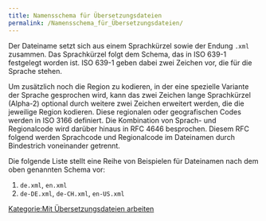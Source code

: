 ```yaml
---
title: Namensschema für Übersetzungsdateien
permalink: /Namensschema_für_Übersetzungsdateien/
---
```


Der Dateiname setzt sich aus einem Sprachkürzel sowie der Endung `.xml` zusammen. Das Sprachkürzel folgt dem Schema, das in ISO 639-1 festgelegt worden ist. ISO 639-1 geben dabei zwei Zeichen vor, die für die Sprache stehen.

Um zusätzlich noch die Region zu kodieren, in der eine spezielle Variante der Sprache gesprochen wird, kann das zwei Zeichen lange Sprachkürzel (Alpha-2) optional durch weitere zwei Zeichen erweitert werden, die die jeweilige Region kodieren. Diese regionalen oder geografischen Codes werden in ISO 3166 definiert. Die Kombination von Sprach- und Regionalcode wird darüber hinaus in RFC 4646 besprochen. Diesem RFC folgend werden Sprachcode und Regionalcode im Dateinamen durch Bindestrich voneinander getrennt.

Die folgende Liste stellt eine Reihe von Beispielen für Dateinamen nach dem oben genannten Schema vor:

1.  `de.xml`, `en.xml`
2.  `de-DE.xml`, `de-CH.xml`, `en-US.xml`

[Kategorie:Mit Übersetzungsdateien arbeiten](export_de/Kategorie:Mit_Übersetzungsdateien_arbeiten )
